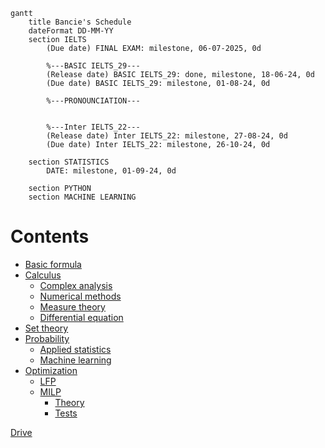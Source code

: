 
```mermaid
gantt
    title Bancie's Schedule
    dateFormat DD-MM-YY
    section IELTS
        (Due date) FINAL EXAM: milestone, 06-07-2025, 0d

        %---BASIC IELTS_29---
        (Release date) BASIC IELTS_29: done, milestone, 18-06-24, 0d
        (Due date) BASIC IELTS_29: milestone, 01-08-24, 0d

        %---PRONOUNCIATION---
        

        %---Inter IELTS_22---
        (Release date) Inter IELTS_22: milestone, 27-08-24, 0d
        (Due date) Inter IELTS_22: milestone, 26-10-24, 0d

    section STATISTICS
        DATE: milestone, 01-09-24, 0d

    section PYTHON
    section MACHINE LEARNING
```

# Contents
- [Basic formula](https://github.com/S-ROLL/notebook.maths/blob/main/Maths/BASIC-FORMULA/basic.ipynb)
- [Calculus]()
  - [Complex analysis](https://github.com/S-ROLL/notebook.maths/blob/main/Maths/CALCULUS/Complex-Analysis/ca.ipynb)
  - [Numerical methods](https://github.com/S-ROLL/notebook.maths/blob/main/Maths/CALCULUS/Numerical-Methods/nm.ipynb)
  - [Measure theory](https://github.com/S-ROLL/notebook.maths/blob/main/Maths/CALCULUS/Measure-theory/measure.ipynb)
  - [Differential equation](https://github.com/S-ROLL/notebook.maths/blob/main/Maths/CALCULUS/Differential-equation/differential.ipynb)
- [Set theory](https://github.com/S-ROLL/notebook.maths/blob/main/Maths/NUMBER-THEORY/Set-theory/set-theory.ipynb)
- [Probability]()
  - [Applied statistics](https://github.com/S-ROLL/notebook.maths/blob/main/Maths/PROBABILITY/Applied-Statistics/advance/advance-AS.ipynb)
  - [Machine learning](https://github.com/S-ROLL/notebook.maths/blob/main/Maths/PROBABILITY/Machine-Learning/ml.ipynb)
- [Optimization]()
  - [LFP](https://github.com/S-ROLL/notebook.maths/blob/main/NCKH/LFP/theory/LFP.ipynb)
  - [MILP]()
    - [Theory](https://github.com/S-ROLL/notebook.maths/blob/main/NCKH/MILP/theory/nckh.ipynb)
    - [Tests](https://github.com/S-ROLL/notebook.maths/blob/main/NCKH/MILP/tests/test_nckh.ipynb)

[Drive](https://drive.google.com/drive/u/1/folders/1HARdf9ZS6k-OPniwOIoeQKNms1sTe28c)
